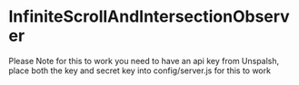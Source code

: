 # InfiniteScrollAndIntersectionObserver

Please Note for this to work you need to have an api key from Unspalsh, place both the key and secret key into config/server.js for this to work
